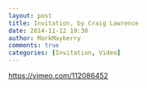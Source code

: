 ```yaml
---
layout: post
title: Invitation, by Craig Lawrence
date: 2014-11-12 19:30
author: MarkMayberry
comments: true
categories: [Invitation, Video]
---
```

https://vimeo.com/112086452
